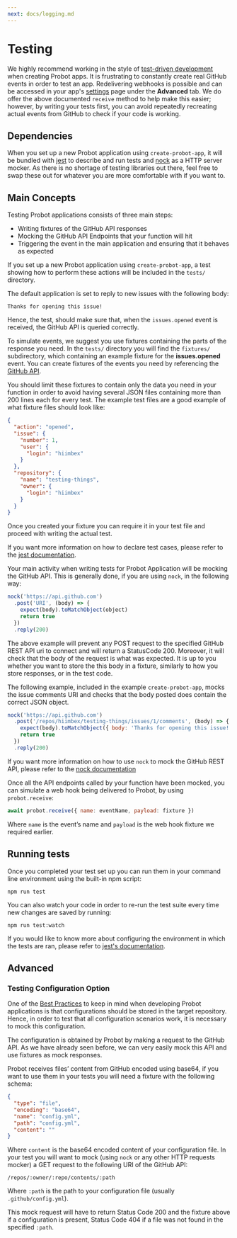 ```yaml
---
next: docs/logging.md
---
```


# Testing

We highly recommend working in the style of [test-driven development](http://agiledata.org/essays/tdd.html) when creating Probot apps. It is frustrating to constantly create real GitHub events in order to test an app. Redelivering webhooks is possible and can be accessed in your app's [settings](https://github.com/settings/apps) page under the **Advanced** tab. We do offer the above documented `receive` method to help make this easier; however, by writing your tests first, you can avoid repeatedly recreating actual events from GitHub to check if your code is working.

## Dependencies
When you set up a new Probot application using `create-probot-app`, it will be bundled with [jest](https://facebook.github.com/github/jest/) to describe and run tests and [nock](https://github.com/nock/nock) as a HTTP server mocker.
As there is no shortage of testing libraries out there, feel free to swap these out for whatever you are more comfortable with if you want to.

## Main Concepts
Testing Probot applications consists of three main steps:
* Writing fixtures of the GitHub API responses
* Mocking the GitHub API Endpoints that your function will hit
* Triggering the event in the main application and ensuring that it behaves as expected

If you set up a new Probot application using `create-probot-app`, a test showing how to perform these actions will be included in the `tests/` directory.

The default application is set to reply to new issues with the following body:

```
Thanks for opening this issue!
```

Hence, the test, should make sure that, when the `issues.opened` event is received, the GitHub API is queried correctly.

To simulate events, we suggest you use fixtures containing the parts of the response you need. In the `tests/` directory you will find the `fixtures/` subdirectory, which containing an example fixture for the **issues.opened** event. You can create fixtures of the events you need by referencing the [GitHub API](https://developer.github.com/v3/).

You should limit these fixtures to contain only the data you need in your function in order to avoid having several JSON files containing more than 200 lines each for every test. The example test files are a good example of what fixture files should look like:

```json
{
  "action": "opened",
  "issue": {
    "number": 1,
    "user": {
      "login": "hiimbex"
    }
  },
  "repository": {
    "name": "testing-things",
    "owner": {
      "login": "hiimbex"
    }
  }
}
```

Once you created your fixture you can require it in your test file and proceed with writing the actual test.

If you want more information on how to declare test cases, please refer to the [jest documentation](https://jestjs.io/docs/en/getting-started.html).

Your main activity when writing tests for Probot Application will be mocking the GitHub API. This is generally done, if you are using `nock`, in the following way:

```js
nock('https://api.github.com')
  .post('URI', (body) => {
    expect(body).toMatchObject(object)
    return true
  })
  .reply(200)
```

The above example will prevent any POST request to the specified GitHub REST API uri to connect and will return a StatusCode 200. Moreover, it will check that the body of the request is what was expected. It is up to you whether you want to store the this body in a fixture, similarly to how you store responses, or in the test code.

The following example, included in the example `create-probot-app`, mocks the issue comments URI and checks that the body posted does contain the correct JSON object.

```js
nock('https://api.github.com')
  .post('/repos/hiimbex/testing-things/issues/1/comments', (body) => {
    expect(body).toMatchObject({ body: 'Thanks for opening this issue!' })
    return true
  })
  .reply(200)
```

If you want more information on how to use `nock` to mock the GitHub REST API, please refer to the [nock documentation](https://github.com/nock/nock#usage)

Once all the API endpoints called by your function have been mocked, you can simulate a web hook being delivered to Probot, by using `probot.receive`:

```js
await probot.receive({ name: eventName, payload: fixture })
```

Where `name` is the event’s name and `payload` is the web hook fixture we required earlier.

## Running tests

Once you completed your test set up you can run them in your command line environment using the built-in npm script:

```
npm run test
```

You can also watch your code in order to re-run the test suite every time new changes are saved by running:

```
npm run test:watch
```

If you would like to know more about configuring the environment in which the tests are ran, please refer to [jest's documentation](https://jestjs.io/docs/en/configuration).
## Advanced
### Testing Configuration Option
One of the [Best Practices](https://probot.github.io/docs/best-practices/) to keep in mind when developing Probot applications is that configurations should be stored in the target repository. Hence, in order to test that all configuration scenarios work, it is necessary to mock this configuration.

The configuration is obtained by Probot by making a request to the GitHub API. As we have already seen before, we can very easily mock this API and use fixtures as mock responses.

Probot receives files’ content from GitHub encoded using base64, if you want to use them in your tests you will need a fixture with the following schema:

```json
{
  "type": "file",
  "encoding": "base64",
  "name": "config.yml",
  "path": "config.yml",
  "content": ""
}
```

Where `content` is the base64 encoded content of your configuration file. In your test you will want to mock (using `nock` or any other HTTP requests mocker) a GET request to the following URI of the GitHub API:

```
/repos/:owner/:repo/contents/:path
```

Where `:path` is the path to your configuration file (usually `.github/config.yml`).

This mock request will have to return Status Code 200 and the fixture above if a configuration is present, Status Code 404 if a file was not found in the specified `:path`. 
